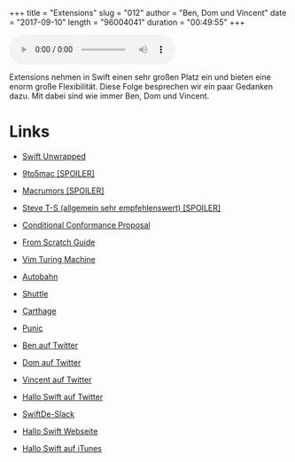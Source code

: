 +++
title = "Extensions"
slug = "012"
author = "Ben, Dom und Vincent"
date = "2017-09-10"
length = "96004041"
duration = "00:49:55"
+++

<audio controls>
    <source src="https://media.hallo-swift.de/file/halloswift/012.mp3" type="audio/mp3">
</audio>

Extensions nehmen in Swift einen sehr großen Platz ein und bieten eine enorm große Flexibilität. Diese Folge besprechen wir ein paar Gedanken dazu. Mit dabei sind wie immer Ben, Dom und Vincent.

# Links

- [Swift Unwrapped](https://spec.fm/podcasts/swift-unwrapped)

- [9to5mac [SPOILER]](https://9to5mac.com/2017/09/08/ios-11-gm-d22-iphone-8-details/)
- [Macrumors [SPOILER]](https://www.macrumors.com/2017/09/09/appl-iphone-8-iphone-8-plus-iphone-x/)
- [Steve T-S (allgemein sehr empfehlenswert) [SPOILER]](https://twitter.com/stroughtonsmith)

- [Conditional Conformance Proposal](https://github.com/apple/swift-evolution/blob/master/proposals/0143-conditional-conformances.md)

- [From Scratch Guide](https://github.com/rnystrom/From-Scratch-Guides)
- [Vim Turing Machine](https://github.com/ealter/vim_turing_machine)
- [Autobahn](https://github.com/kdawgwilk/Autobahn)
- [Shuttle](https://github.com/kdawgwilk/Shuttle)

- [Carthage](https://github.com/Carthage/Carthage)
- [Punic](https://github.com/schwa/punic)

- [Ben auf Twitter](https://twitter.com/benchr)
- [Dom auf Twitter](https://twitter.com/swiftpainless)
- [Vincent auf Twitter](https://twitter.com/regexident)
- [Hallo Swift auf Twitter](https://twitter.com/hallo_swift)
- [SwiftDe-Slack](http://slack.swiftde.net)

- [Hallo Swift Webseite](http://hallo-swift.de)
- [Hallo Swift auf iTunes](https://itunes.apple.com/de/podcast/hallo-swift/id1225721421?mt=2)

